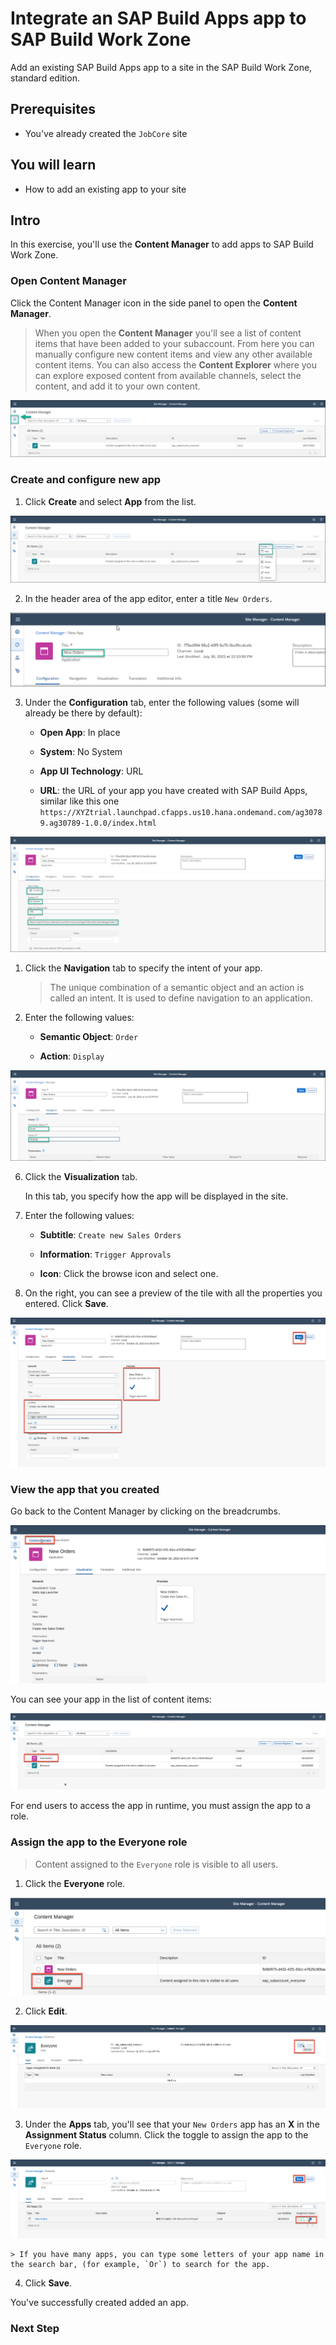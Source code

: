 # Integrate an SAP Build Apps app to SAP Build Work Zone
<!-- description --> Add an existing SAP Build Apps app to a site in the SAP Build Work Zone, standard edition.

## Prerequisites
 - You've already created the `JobCore` site


## You will learn
  - How to add an existing app to your site

## Intro
In this exercise, you'll use the **Content Manager** to add apps to SAP Build Work Zone.

### Open Content Manager


 Click the Content Manager icon in the side panel to open the **Content Manager**.

> When you open the **Content Manager** you'll see a list of content items that have been added to your subaccount. From here you can manually configure new content items and view any other available content items. You can also access the **Content Explorer** where you can explore exposed content from available channels, select the content, and add it to your own content.

![Open Content Manager](1-open-content-manager.png)


### Create and configure new app


1.  Click **Create** and select **App** from the list.  

  ![Add an app](2-add-app.png)

2. In the header area of the app editor, enter a title `New Orders`.  

  ![Add a title](2a-add-title.png)

3. Under the **Configuration** tab, enter the following values (some will already be there by default):

    * **Open App**: In place

    * **System**: No System

    * **App UI Technology**: URL

    * **URL**: the URL of your app you have created with SAP Build Apps, similar like this one `https://XYZtrial.launchpad.cfapps.us10.hana.ondemand.com/ag30789.ag30789-1.0.0/index.html`

  ![Enter app properties](3-add-app-properties.png)

  

1. Click the **Navigation** tab to specify the intent of your app.

    > The unique combination of a semantic object and an action is called an intent. It is used to define navigation to an application.

2. Enter the following values:

    * **Semantic Object**: `Order`

    * **Action**: `Display`

  ![Add navigation properties](4-navigation-properties.png)

6. Click the **Visualization** tab.

    In this tab, you specify how the app will be displayed in the site.

7. Enter the following values:

      * **Subtitle**: `Create new Sales Orders`

      * **Information**:  `Trigger Approvals`

      * **Icon**: Click the browse icon and select one.

8. On the right, you can see a preview of the tile with all the properties you entered. Click **Save**.

  ![Add visualization properties](5-visualization-properties.png)


### View the app that you created


Go back to the Content Manager by clicking on the breadcrumbs.

![Go back to Content Manager](6-back-to-content-manager.png)

You can see your app in the list of content items:

![View app in content manager list](7-view-app.png)

For end users to access the app in runtime, you must assign the app to a role. 


### Assign the app to the Everyone role


> Content assigned to the `Everyone` role is visible to all users.

1. Click the **Everyone** role.

  ![Select everyone role](8-everyone-role.png)

2. Click **Edit**.

  ![Click Edit](9-edit.png)

3. Under the **Apps** tab, you'll see that your `New Orders` app has an **X** in the **Assignment Status** column. Click the toggle to assign the app to the `Everyone` role.

  ![Assign app to role](10-assign-app-to-role.png)

    
    > If you have many apps, you can type some letters of your app name in the search bar, (for example, `Or`) to search for the app.

4. Click **Save**.


You've successfully created added an app. 

### Next Step

